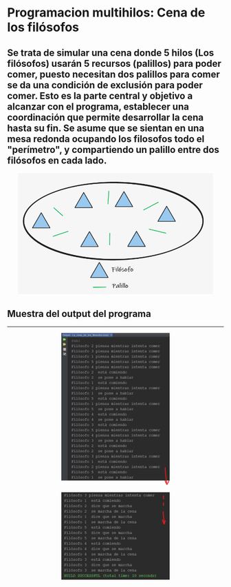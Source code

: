 # Programacion multihilos: Cena de los filósofos
Se trata de simular una cena  donde 5 hilos (Los filósofos) usarán 5 recursos (palillos) para poder comer, puesto necesitan dos palillos para comer se da una condición de exclusión para poder comer. Esto es la parte central y objetivo a alcanzar con el programa, establecer una coordinación que permite desarrollar la cena hasta su fin. Se asume que se sientan en una mesa redonda ocupando los filosofos todo el "perímetro", y compartiendo un palillo entre dos filósofos en cada lado.
-----

<p align="center" width="100%">
    <img width="90%" src="https://github.com/Marius9595/Programacion_multihilos_cena_de_los_filosofos/blob/main/esquema_planteamiento.png?raw=true">
</p>


## Muestra del output del programa
****
<p align="center" width="100%">
    <img width="50%" src="https://github.com/Marius9595/Programacion_multihilos_cena_de_los_filosofos/blob/main/salida1.png">
</p>
<p align="center" width="100%">
    <img width="50%" src="https://github.com/Marius9595/Programacion_multihilos_cena_de_los_filosofos/blob/main/salida2.png">
</p>
